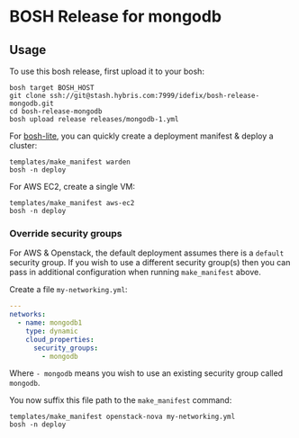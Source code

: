 # BOSH Release for mongodb

## Usage

To use this bosh release, first upload it to your bosh:

```
bosh target BOSH_HOST
git clone ssh://git@stash.hybris.com:7999/idefix/bosh-release-mongodb.git
cd bosh-release-mongodb
bosh upload release releases/mongodb-1.yml
```

For [bosh-lite](https://github.com/cloudfoundry/bosh-lite), you can quickly create a deployment manifest & deploy a cluster:

```
templates/make_manifest warden
bosh -n deploy
```

For AWS EC2, create a single VM:

```
templates/make_manifest aws-ec2
bosh -n deploy
```

### Override security groups

For AWS & Openstack, the default deployment assumes there is a `default` security group. If you wish to use a different security group(s) then you can pass in additional configuration when running `make_manifest` above.

Create a file `my-networking.yml`:

``` yaml
---
networks:
  - name: mongodb1
    type: dynamic
    cloud_properties:
      security_groups:
        - mongodb
```

Where `- mongodb` means you wish to use an existing security group called `mongodb`.

You now suffix this file path to the `make_manifest` command:

```
templates/make_manifest openstack-nova my-networking.yml
bosh -n deploy
```
